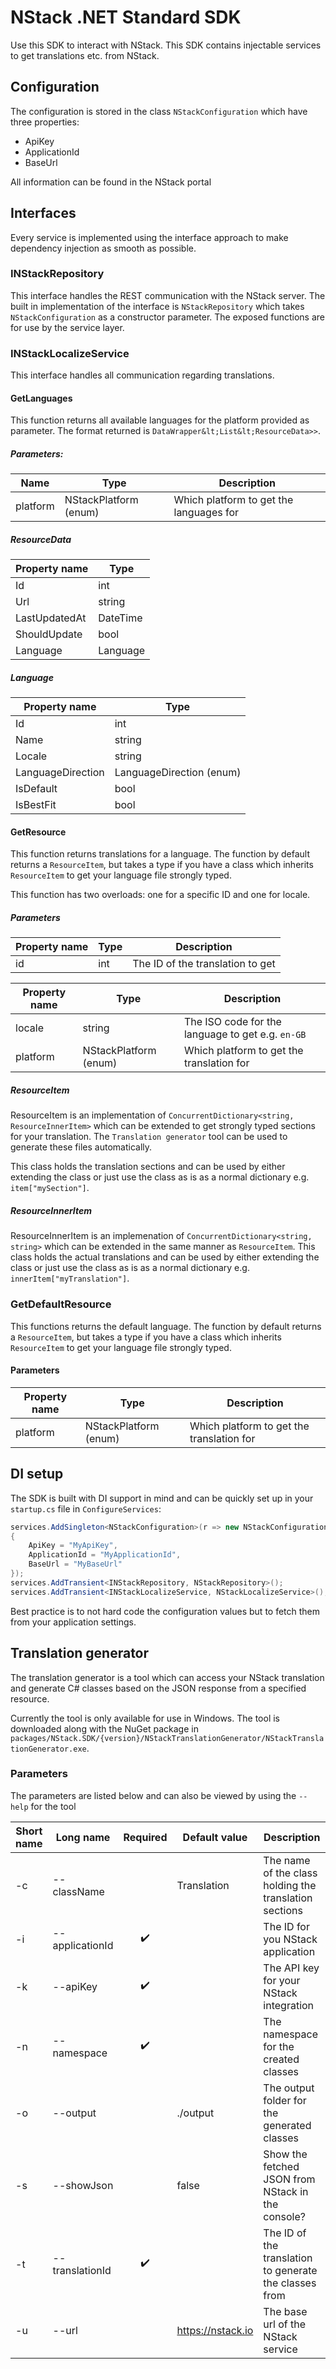 # NStack .NET Standard SDK
Use this SDK to interact with NStack. This SDK contains injectable services to get translations etc. from NStack.

## Configuration
The configuration is stored in the class `NStackConfiguration` which have three properties:
- ApiKey
- ApplicationId
- BaseUrl

All information can be found in the NStack portal

## Interfaces
Every service is implemented using the interface approach to make dependency injection as smooth as possible.

### INStackRepository
This interface handles the REST communication with the NStack server. The built in implementation of the interface is `NStackRepository` which takes `NStackConfiguration` as a constructor parameter. The exposed functions are for use by the service layer.

### INStackLocalizeService
This interface handles all communication regarding translations.

#### GetLanguages
This function returns all available languages for the platform provided as parameter. The format returned is `DataWrapper&lt;List&lt;ResourceData>>`.

##### Parameters:

| Name | Type | Description |
| ---- | ---- | ----------- |
| platform | NStackPlatform (enum) | Which platform to get the languages for |

##### ResourceData
| Property name | Type |
| ------------- | ---- |
| Id | int |
| Url | string |
| LastUpdatedAt | DateTime |
| ShouldUpdate | bool |
| Language | Language |

##### Language
| Property name | Type |
| ------------- | ---- |
| Id | int |
| Name | string |
| Locale | string |
| LanguageDirection | LanguageDirection (enum) |
| IsDefault | bool |
| IsBestFit | bool |

#### GetResource
This function returns translations for a language. The function by default returns a `ResourceItem`, but takes a type if you have a class which inherits `ResourceItem` to get your language file strongly typed.

This function has two overloads: one for a specific ID and one for locale.

##### Parameters
| Property name | Type | Description |
| ------------- | ---- | ----------- |
| id | int | The ID of the translation to get |

| Property name | Type | Description |
| ------------- | ---- | ----------- |
| locale | string | The ISO code for the language to get e.g. `en-GB` |
| platform | NStackPlatform (enum) | Which platform to get the translation for |

##### ResourceItem
ResourceItem is an implementation of `ConcurrentDictionary<string, ResourceInnerItem>` which can be extended to get strongly typed sections for your translation. The `Translation generator` tool can be used to generate these files automatically.

This class holds the translation sections and can be used by either extending the class or just use the class as is as a normal dictionary e.g. `item["mySection"]`.

##### ResourceInnerItem
ResourceInnerItem is an implemenation of `ConcurrentDictionary<string, string>` which can be extended in the same manner as `ResourceItem`. This class holds the actual translations and can be used by either extending the class or just use the class as is as a normal dictionary e.g. `innerItem["myTranslation"]`.

### GetDefaultResource
This functions returns the default language. The function by default returns a `ResourceItem`, but takes a type if you have a class which inherits `ResourceItem` to get your language file strongly typed.

#### Parameters
| Property name | Type | Description |
| ------------- | ---- | ----------- |
| platform | NStackPlatform (enum) | Which platform to get the translation for |

## DI setup
The SDK is built with DI support in mind and can be quickly set up in your `startup.cs` file in `ConfigureServices`:

```C#
services.AddSingleton<NStackConfiguration>(r => new NStackConfiguration
{
    ApiKey = "MyApiKey",
    ApplicationId = "MyApplicationId",
    BaseUrl = "MyBaseUrl"
});
services.AddTransient<INStackRepository, NStackRepository>();
services.AddTransient<INStackLocalizeService, NStackLocalizeService>();
```

Best practice is to not hard code the configuration values but to fetch them from your application settings.

## Translation generator
The translation generator is a tool which can access your NStack translation and generate C# classes based on the JSON response from a specified resource.

Currently the tool is only available for use in Windows. The tool is downloaded along with the NuGet package in `packages/NStack.SDK/{version}/NStackTranslationGenerator/NStackTranslationGenerator.exe`.

### Parameters
The parameters are listed below and can also be viewed by using the `--help` for the tool

| Short name | Long name | Required | Default value | Description |
| ---------- | --------- | :------: | ------------- | ----------- |
| -c | --className | | Translation | The name of the class holding the translation sections |
| -i | --applicationId | :heavy_check_mark: |  | The ID for you NStack application |
| -k | --apiKey | :heavy_check_mark: |  | The API key for your NStack integration |
| -n | --namespace | :heavy_check_mark: |  | The namespace for the created classes |
| -o | --output | | ./output | The output folder for the generated classes |
| -s | --showJson | | false | Show the fetched JSON from NStack in the console? |
| -t | --translationId | :heavy_check_mark: |  | The ID of the translation to generate the classes from |
| -u | --url | | https://nstack.io | The base url of the NStack service |